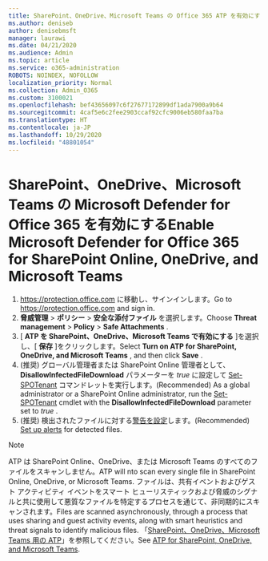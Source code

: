 ```yaml
---
title: SharePoint、OneDrive、Microsoft Teams の Office 365 ATP を有効にする
ms.author: deniseb
author: denisebmsft
manager: laurawi
ms.date: 04/21/2020
ms.audience: Admin
ms.topic: article
ms.service: o365-administration
ROBOTS: NOINDEX, NOFOLLOW
localization_priority: Normal
ms.collection: Admin_O365
ms.custom: 3100021
ms.openlocfilehash: bef43656097c6f27677172899df1ada7900a9b64
ms.sourcegitcommit: 4caf5e6c2fee2903ccaf92cfc9006eb580faa7ba
ms.translationtype: HT
ms.contentlocale: ja-JP
ms.lasthandoff: 10/29/2020
ms.locfileid: "48801054"
---
```

# <a name="enable-microsoft-defender-for-office-365-for-sharepoint-online-onedrive-and-microsoft-teams"></a><span data-ttu-id="df345-102">SharePoint、OneDrive、Microsoft Teams の Microsoft Defender for Office 365 を有効にする</span><span class="sxs-lookup"><span data-stu-id="df345-102">Enable Microsoft Defender for Office 365 for SharePoint Online, OneDrive, and Microsoft Teams</span></span>

1. <span data-ttu-id="df345-103"> https://protection.office.com に移動し、サインインします。</span><span class="sxs-lookup"><span data-stu-id="df345-103">Go to https://protection.office.com and sign in.</span></span>
2. <span data-ttu-id="df345-104">**脅威管理** > **ポリシー** > **安全な添付ファイル** を選択します。</span><span class="sxs-lookup"><span data-stu-id="df345-104">Choose **Threat management** > **Policy** > **Safe Attachments** .</span></span>
3. <span data-ttu-id="df345-105">[ **ATP を SharePoint、OneDrive、Microsoft Teams で有効にする** ]を選択し、[ **保存** ]をクリックします。</span><span class="sxs-lookup"><span data-stu-id="df345-105">Select **Turn on ATP for SharePoint, OneDrive, and Microsoft Teams** , and then click **Save** .</span></span>
4. <span data-ttu-id="df345-106">(推奨) グローバル管理者または SharePoint Online 管理者として、 **DisallowInfectedFileDownload** パラメーターを *true* に設定して [Set-SPOTenant](https://docs.microsoft.com/powershell/module/sharepoint-online/Set-SPOTenant?view=sharepoint-ps) コマンドレットを実行します。</span><span class="sxs-lookup"><span data-stu-id="df345-106">(Recommended) As a global administrator or a SharePoint Online administrator, run the [Set-SPOTenant](https://docs.microsoft.com/powershell/module/sharepoint-online/Set-SPOTenant?view=sharepoint-ps) cmdlet with the **DisallowInfectedFileDownload** parameter set to *true* .</span></span>
5. <span data-ttu-id="df345-107">(推奨) 検出されたファイルに対する[警告を設定](https://docs.microsoft.com/microsoft-365/security/office-365-security/turn-on-atp-for-spo-odb-and-teams#set-up-alerts-for-detected-files)します。</span><span class="sxs-lookup"><span data-stu-id="df345-107">(Recommended) [Set up alerts](https://docs.microsoft.com/microsoft-365/security/office-365-security/turn-on-atp-for-spo-odb-and-teams#set-up-alerts-for-detected-files) for detected files.</span></span>

> [!NOTE]
> <span data-ttu-id="df345-108">ATP は SharePoint Online、OneDrive、または Microsoft Teams のすべてのファイルをスキャンしません。</span><span class="sxs-lookup"><span data-stu-id="df345-108">ATP will nto scan every single file in SharePoint Online, OneDrive, or Microsoft Teams.</span></span> <span data-ttu-id="df345-109">ファイルは、共有イベントおよびゲスト アクティビティ イベントをスマート ヒューリスティックおよび脅威のシグナルと共に使用して悪質なファイルを特定するプロセスを通じて、非同期的にスキャンされます。</span><span class="sxs-lookup"><span data-stu-id="df345-109">Files are scanned asynchronously, through a process that uses sharing and guest activity events, along with smart heuristics and threat signals to identify malicious files.</span></span> <span data-ttu-id="df345-110">「[SharePoint、OneDrive、Microsoft Teams 用の ATP](https://docs.microsoft.com/microsoft-365/security/office-365-security/atp-for-spo-odb-and-teams)」を参照してください。</span><span class="sxs-lookup"><span data-stu-id="df345-110">See [ATP for SharePoint, OneDrive, and Microsoft Teams](https://docs.microsoft.com/microsoft-365/security/office-365-security/atp-for-spo-odb-and-teams).</span></span>